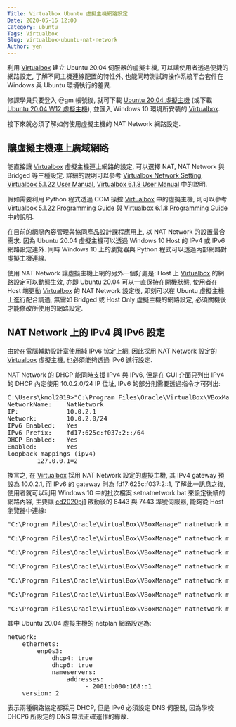```yaml
---
Title: Virtualbox Ubuntu 虛擬主機網路設定
Date: 2020-05-16 12:00
Category: ubuntu
Tags: Virtualbox
Slug: virtualbox-ubuntu-nat-network
Author: yen
---
```


利用 [Virtualbox] 建立 Ubuntu 20.04 伺服器的虛擬主機, 可以讓使用者透過便捷的網路設定, 了解不同主機連線配置的特性外, 也能同時測試跨操作系統平台套件在 Windows 與 Ubuntu 環境執行的差異.

<!-- PELICAN_END_SUMMARY -->

修課學員只要登入 ＠gm 帳號後, 就可下載 [Ubuntu 20.04 虛擬主機] (或下載 [Ubuntu 20.04 W12 虛擬主機]), 並匯入 Windows 10 環境所安裝的 [Virtualbox].

接下來就必須了解如何使用虛擬主機的 NAT Network 網路設定.

讓虛擬主機連上廣域網路
----

能直接讓 [Virtualbox] 虛擬主機連上網路的設定, 可以選擇 NAT, NAT Network 與 Bridged 等三種設定. 詳細的說明可以參考 [Virtualbox Network Setting], [Virtualbox 5.1.22 User Manual], [Virtualbox 6.1.8 User Manual] 中的說明.

假如需要利用 Python 程式透過 COM 操控 [Virtualbox] 中的虛擬主機, 則可以參考 [Virtualbox 5.1.22 Programming Guide] 與 [Virtualbox 6.1.8 Programming Guide] 中的說明.

在目前的網際內容管理與協同產品設計課程應用上, 以 NAT Network 的設置最合需求. 因為 Ubuntu 20.04 虛擬主機可以透過 Windows 10 Host 的 IPv4 或 IPv6 網路設定連外. 同時 Ｗindows 10 上的瀏覽器與 Python 程式可以透過內部網路對虛擬主機連線.

使用 NAT Network 讓虛擬主機上網的另外一個好處是: Host 上 [Virtualbox] 的網路設定可以動態生效, 亦即 Ubuntu 20.04 可以一直保持在開機狀態, 使用者在 Host 端更動 [Virtualbox] 的 NAT Network 設定後, 即刻可以在 Ubuntu 虛擬主機上進行配合調適, 無需如 Bridged 或 Host Only 虛擬主機的網路設定, 必須關機後才能修改所使用的網路設定.

NAT Network 上的 IPv4 與 IPv6 設定
----

由於在電腦輔助設計室使用純 IPv6 協定上網, 因此採用 NAT Network 設定的 [Virtualbox] 虛擬主機, 也必須能夠透過 IPv6 進行設定.

NAT Network 的 DHCP 能同時支援 IPv4 與 IPv6, 但是在 GUI 介面只列出 IPv4 的 DHCP 內定使用 10.0.2.0/24 IP 位址, IPv6 的部分則需要透過指令才可列出:

<pre class="brush: jscript">
C:\Users\kmol2019>"C:\Program Files\Oracle\VirtualBox\VBoxManage" list natnetworks
NetworkName:    NatNetwork
IP:             10.0.2.1
Network:        10.0.2.0/24
IPv6 Enabled:   Yes
IPv6 Prefix:    fd17:625c:f037:2::/64
DHCP Enabled:   Yes
Enabled:        Yes
loopback mappings (ipv4)
        127.0.0.1=2
</pre>

換言之, 在 [Virtualbox] 採用 NAT Network 設定的虛擬主機, 其 IPv4 gateway 預設為 10.0.2.1, 而 IPv6 的 gateway 則為 fd17:625c:f037:2::1, 了解此一訊息之後, 使用者就可以利用 Ｗindows 10 中的批次檔案 setnatnetwork.bat 來設定後續的網路內容, 主要讓 [cd2020pj1] 啟動後的 8443 與 7443 埠號伺服器, 能夠從 Host 瀏覽器中連線:

[cd2020pj1]: https://github.com/mdecourse/cd2020pj1.git

<pre class="brush: jscript">
"C:\Program Files\Oracle\VirtualBox\VBoxManage" natnetwork modify --netname NatNetwork --port-forward-4 "ssh:tcp:[127.0.0.1]:22:[10.0.2.4]:22"

"C:\Program Files\Oracle\VirtualBox\VBoxManage" natnetwork modify --netname NatNetwork --port-forward-4 "coppeliasim:tcp:[127.0.0.1]:19999:[10.0.2.4]:19999"

"C:\Program Files\Oracle\VirtualBox\VBoxManage" natnetwork modify --netname NatNetwork --port-forward-4 "cmsimde1:tcp:[127.0.0.1]:8443:[10.0.2.4]:8443"

"C:\Program Files\Oracle\VirtualBox\VBoxManage" natnetwork modify --netname NatNetwork --port-forward-4 "cmsimde2:tcp:[127.0.0.1]:7443:[10.0.2.4]:7443"

"C:\Program Files\Oracle\VirtualBox\VBoxManage" natnetwork modify --netname NatNetwork --port-forward-6 "ssh:tcp:[::1]:22:[fd17:625c:f037:2:a00:27ff:fef6:9b8a]:22"

"C:\Program Files\Oracle\VirtualBox\VBoxManage" natnetwork modify --netname NatNetwork --port-forward-6 "cmsimde1:tcp:[::1]:8443:[fd17:625c:f037:2:a00:27ff:fef6:9b8a]:8443"

"C:\Program Files\Oracle\VirtualBox\VBoxManage" natnetwork modify --netname NatNetwork --port-forward-6 "cmsimde2:tcp:[::1]:7443:[fd17:625c:f037:2:a00:27ff:fef6:9b8a]:7443"
</pre>

其中 Ubuntu 20.04 虛擬主機的 netplan 網路設定為:

<pre class="brush: jscript">
network:
    ethernets:
        enp0s3:
            dhcp4: true 
            dhcp6: true 
            nameservers:
                addresses:
                     - 2001:b000:168::1
    version: 2
</pre>

表示兩種網路協定都採用 DHCP, 但是 IPv6 必須設定 DNS 伺服器, 因為學校 DHCP6 所設定的 DNS 無法正確運作的緣故.

[Ubuntu 20.04 虛擬主機]: https://drive.google.com/open?id=1Ff-mPk9kww_04RxkkiS0lb_2Y9z8Ek1Z

[Ubuntu 20.04 W12 虛擬主機]: https://drive.google.com/open?id=13Gqwyj0CGR6wa9dZg_BmlCLv5cNYWQJ_

[Virtualbox]: https://www.virtualbox.org/

[Virtualbox Network Setting]: https://drive.google.com/open?id=1U8hVabo24eBrkuau5Ev0Za8XC9k_Bzux

[Virtualbox 5.1.22 User Manual]: https://drive.google.com/open?id=1xRxWmYOw4tQuRAFecsAEOlqu62xPUvMc

[Virtualbox 5.1.22 Programming Guide]: https://drive.google.com/open?id=1DsVpKWUoDHO-AWnuFxafQ-kYR53_kCT6

[Virtualbox 6.1.8 User Manual]: https://drive.google.com/open?id=1MX1XT1hlOWYVIZ8bKbtlrTAWBCgRRnSL

[Virtualbox 6.1.8 Programming Guide]: https://drive.google.com/open?id=1jTmj2oWSO8aCpF6DW1rIAYz3iqYQtjPp

[Virtualbox download]: https://download.virtualbox.org/virtualbox/
